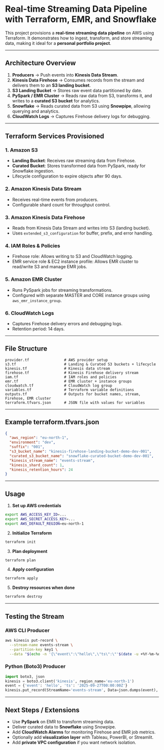 # Real-time Streaming Data Pipeline with Terraform, EMR, and Snowflake

This project provisions a **real-time streaming data pipeline** on AWS using Terraform. It demonstrates how to ingest, transform, and store streaming data, making it ideal for a **personal portfolio project**.

---

## Architecture Overview

1. **Producers** → Push events into **Kinesis Data Stream**.
2. **Kinesis Data Firehose** → Consumes records from the stream and delivers them to an **S3 landing bucket**.
3. **S3 Landing Bucket** → Stores raw event data partitioned by date.
4. **PySpark / EMR Cluster** → Reads raw data from S3, transforms it, and writes to a **curated S3 bucket** for analytics.
5. **Snowflake** → Reads curated data from S3 using **Snowpipe**, allowing querying and analytics.
6. **CloudWatch Logs** → Captures Firehose delivery logs for debugging.

---

## Terraform Services Provisioned

### 1. **Amazon S3**
- **Landing Bucket**: Receives raw streaming data from Firehose.
- **Curated Bucket**: Stores transformed data from PySpark, ready for Snowflake ingestion.
- Lifecycle configuration to expire objects after 90 days.

### 2. **Amazon Kinesis Data Stream**
- Receives real-time events from producers.
- Configurable shard count for throughput control.

### 3. **Amazon Kinesis Data Firehose**
- Reads from Kinesis Data Stream and writes into S3 (landing bucket).
- Uses `extended_s3_configuration` for buffer, prefix, and error handling.

### 4. **IAM Roles & Policies**
- Firehose role: Allows writing to S3 and CloudWatch logging.
- EMR service role & EC2 instance profile: Allows EMR cluster to read/write S3 and manage EMR jobs.

### 5. **Amazon EMR Cluster**
- Runs PySpark jobs for streaming transformations.
- Configured with separate MASTER and CORE instance groups using `aws_emr_instance_group`.

### 6. **CloudWatch Logs**
- Captures Firehose delivery errors and debugging logs.
- Retention period: 14 days.

---

## File Structure
```
provider.tf                # AWS provider setup
s3.tf                      # Landing & Curated S3 buckets + lifecycle
kinesis.tf                 # Kinesis data stream
firehose.tf                # Kinesis Firehose delivery stream
iam.tf                     # IAM roles and policies
emr.tf                     # EMR cluster + instance groups
cloudwatch.tf              # CloudWatch log group
variables.tf               # Terraform variable definitions
outputs.tf                 # Outputs for bucket names, stream, Firehose, EMR cluster
terraform.tfvars.json      # JSON file with values for variables
```

---

## Example terraform.tfvars.json
```json
{
  "aws_region": "eu-north-1",
  "environment": "dev",
  "suffix": "001",
  "s3_bucket_name": "kinesis-firehose-landing-bucket-demo-dev-001",
  "curated_s3_bucket_name": "snowflake-curated-bucket-demo-dev-001",
  "kinesis_stream_name": "events-stream",
  "kinesis_shard_count": 1,
  "kinesis_retention_hours": 24
}
```

---

## Usage

1. **Set up AWS credentials**
```bash
export AWS_ACCESS_KEY_ID=...
export AWS_SECRET_ACCESS_KEY=...
export AWS_DEFAULT_REGION=eu-north-1
```

2. **Initialize Terraform**
```bash
terraform init
```

3. **Plan deployment**
```bash
terraform plan
```

4. **Apply configuration**
```bash
terraform apply
```

5. **Destroy resources when done**
```bash
terraform destroy
```

---

## Testing the Stream

### AWS CLI Producer
```bash
aws kinesis put-record \
  --stream-name events-stream \
  --partition-key key1 \
  --data "$(echo -n '{\"event\":\"hello\",\"ts\":\"'$(date -u +%Y-%m-%dT%H:%M:%SZ)'\"}' | base64)"
```

### Python (Boto3) Producer
```python
import boto3, json
kinesis = boto3.client('kinesis', region_name='eu-north-1')
event = {'event': 'hello', 'ts': '2025-09-27T00:00:00Z'}
kinesis.put_record(StreamName='events-stream', Data=json.dumps(event), PartitionKey='pk1')
```

---

## Next Steps / Extensions
- Use **PySpark** on EMR to transform streaming data.
- Deliver curated data to **Snowflake** using Snowpipe.
- Add **CloudWatch Alarms** for monitoring Firehose and EMR job metrics.
- Optionally add **visualization layer** with Tableau, PowerBI, or Streamlit.
- Add **private VPC configuration** if you want network isolation.
